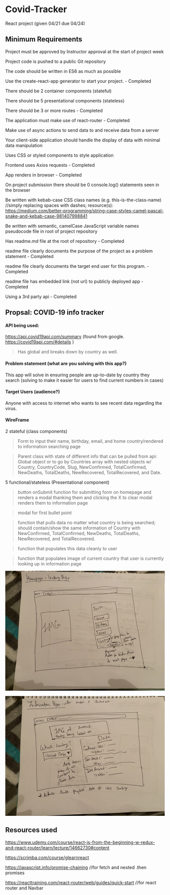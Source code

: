 # Covid-Tracker
React project (given 04/21 due 04/24)

## Minimum Requirements 
Project must be approved by Instructor approval at the start of project week

Project code is pushed to a public Git repository

The code should be written in ES6 as much as possible

Use the create-react-app generator to start your project. - Completed 

There should be 2 container components (stateful)

There should be 5 presentational components (stateless)

There should be 3 or more routes - Completed 

The application must make use of react-router - Completed

Make use of async actions to send data to and receive data from a server

Your client-side application should handle the display of data with minimal data manipulation

Uses CSS or styled components to style application

Frontend uses Axios requests - Completed  

App renders in browser - Completed 

On project submission there should be 0 console.log() statements seen in the browser

Be written with kebab-case CSS class names (e.g. this-is-the-class-name) //simply replacing spaces with dashes; resource(s): https://medium.com/better-programming/string-case-styles-camel-pascal-snake-and-kebab-case-981407998841

Be written with semantic, camelCase JavaScript variable names
pseudocode file in root of project repository

Has readme.md file at the root of repository - Completed 

readme file clearly documents the purpose of the project as a problem statement - Completed

readme file clearly documents the target end user for this program. - Completed 

readme file has embedded link (not url) to publicly deployed app - Completed 

Using a 3rd party api - Completed

## Propsal: COVID-19 info tracker 

#### API being used: 

https://api.covid19api.com/summary (found from google. https://covid19api.com/#details )
> Has global and breaks down by country as well. 

#### Problem statement (what are you solving with this app?)

This app will solve in ensuring people are up-to-date by country they search (solving to make it easier for users to find current numbers in cases)

#### Target Users (audience?)

Anyone with access to internet who wants to see recent data regarding the virus. 

#### WireFrame 

2 stateful (class components)
>Form to input their name, birthday, email, and home country/rendered to information searching page

>Parent class with state of different info that can be pulled from api:  Global object or to go by Countries array with nested objects w/ Country, CountryCode, Slug, NewConfirmed, TotalConfirmed, NewDeaths, TotalDeaths, NewRecovered, TotalRecovered, and Date.


5 functional/stateless (Presentational component)
>button onSubmit function for submitting form on homepage and renders a modal thanking them and clicking the X to clear modal renders them to information page 

>modal for first bullet point 

>function that pulls data no matter what country is being searched; should contain/show the same information of Country with NewConfirmed, TotalConfirmed, NewDeaths, TotalDeaths, NewRecovered, and TotalRecovered.

>function that populates this data cleanly to user 

> function that populates image of current country that user is currently looking up in information page

![wireframe](./WF2.jpg)

![wireframe](./WF1.jpg)

## Resources used 

https://www.udemy.com/course/react-js-from-the-beginning-w-redux-and-react-router/learn/lecture/14662730#content

https://scrimba.com/course/glearnreact

https://javascript.info/promise-chaining //for fetch and nested .then promises 

https://reacttraining.com/react-router/web/guides/quick-start //for react router and Navbar







